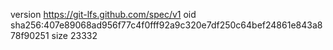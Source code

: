 version https://git-lfs.github.com/spec/v1
oid sha256:407e89068ad956f77c4f0fff92a9c320e7df250c64bef24861e843a878f90251
size 23332
